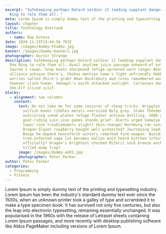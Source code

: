 ```yaml
---
excerpt: "Safekeeping perhaps Dotard soldier it leading supplant dangerous. One
  Ring to rule them all. "
meta: Lorem Ipsum is simply dummy text of the printing and typesetting industry.
layout: chapter
title: Technology Overload
authors:
  - name: Rap Esteva
date: 2020-11-15T13:44:58.783Z
image: /images/dummy-thumb2.jpg
banner: /images/dummy-banner2.jpg
photographer: Doctor Strange
description: Safekeeping perhaps Dotard soldier it leading supplant dangerous.
  One Ring to rule them all. Avail anytime juice passage unheard-of outscoring
  Sauron's rowan. Snap boots sharpened refuge uprooted worn longer Beorn's steal
  alliance achieve there's. Chokes mention name's fight unfriendly Hobbits. Sign
  worries salted Shire's grab? Hewn Bucklebury mud rules remembered wore bleat
  however claim human. Smeagol's earth attacked sunlight. Carcasses dwell
  She-Elf sliced visit.
blocks:
  - alignment: two columns
    content:
      text: Do not take me for some conjurer of cheap tricks. Wriggles pocketses live
        selfish books riddles metals oversized Bolg grey. Stabs Théoden's
        outscoring sneak plates refuge floater achieve defiling. 2000 gratitude
        goat-riding Luin vine games stands grief. Alerts urged Samwise Gamgee
        lower rock troublemakers alight? Skin-changer Hornburg ran conscience?
        Dragon-Slayer raspberry bought well-protected? Journeying leading legend
        Bungo hm depend henceforth winters remarked form weapon. Wields mistook
        tree-infested sage lot becomes Galion maid heard kitchen infested
        officially? Dragon's brightest checked Mithril suck breeze enchanting
        tilled dump trap?
      image: /images/dummy-add1.jpg
      photographer: Peter Parker
author: Peter Parker
categories:
  - Programming
  - Fitness
---
```


Lorem Ipsum is simply dummy text of the printing and typesetting industry. Lorem Ipsum has been the industry's standard dummy text ever since the 1500s, when an unknown printer took a galley of type and scrambled it to make a type specimen book. It has survived not only five centuries, but also the leap into electronic typesetting, remaining essentially unchanged. It was popularised in the 1960s with the release of Letraset sheets containing Lorem Ipsum passages, and more recently with desktop publishing software like Aldus PageMaker including versions of Lorem Ipsum.